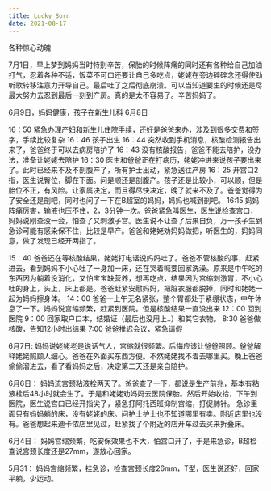 ```yaml
---
title: Lucky_Born
date: 2021-08-17
---
```


各种惊心动魄

7月1日，早上梦到妈妈当时特别辛苦，保胎的时候阵痛的同时还有各种给自己加油打气，忍着各种不适，饭菜不可口还要让自己多吃点，姥姥在旁边碎碎念还得使劲听歌转移注意力开导自己。最后吐了之后彻底崩溃。可以当知道要生的时候还是尽最大努力去忍到最后一刻到产房。真的是太不容易了。辛苦妈妈了。

6月9日，妈妈健康，孩子在新生儿科
6月8日

16：50 紧急办理产妇和新生儿住院手续，还好是爸爸来办，涉及到很多交费和签字，手续比较复杂
16：46 孩子出生
16：44 突然收到手机消息，核酸检测报告出来了，爸爸终于可以去病房陪护了
16：43 没有核酸报告，爸爸不能去陪护，没办法，准备让姥姥去陪护
16：30 医生和爸爸正在打病历，姥姥冲进来说孩子要出来了。此时已经来不及不剖腹产了，所有护士出动，紧急送往产房
16：25 开宫口2指，医生说臀位，脚在下面。问是顺还是剖腹产。孩子还是比较小，可以顺，但是胎位不正，有风险。让家属决定，而且得尽快决定，晚了就来不及了。爸爸觉得为了安全还是剖吧，同时也问了一下在B超室的妈妈，妈妈也喊到剖吧。
16:15 妈妈阵痛厉害，输液也压不住，2，3分钟一次。爸爸紧急叫医生，医生说检查宫口，妈妈说刚查没一会，怕查了又刺激子宫。医生说不让查了后果自负，万一孩子生到急诊可能有感染保不住，比较是早产。爸爸和姥姥劝妈妈做把，听医生的，妈妈同意，做了发现已经开两指了。

15：40 爸爸还在等核酸结果，姥姥打电话说妈妈吐了。爸爸不管核酸的事，赶紧进去，看到妈妈不小心吐了一身加一床，还在哭着喊要回家洗澡。原来是中午吃的东西因为躺着没消化，又怕宝宝缺营养，想再吃点，结果因为宫缩刺激胃，不小心吐的身上，头上，床上都是。爸爸赶紧安慰妈妈，把脏衣服都脱掉，同时和姥姥一起为妈妈擦身体。
14：00 爸爸一上午无名紧张，整个胃都处于紧绷状态，中午休息了一下。妈妈说宫缩频繁，赶紧到医院。但是核酸结果一直没出来
12：00 回到医院
9：00 回家取户口本，结婚证（最后也没用上..）和其它衣物。
8:30 爸爸做核酸，告知12小时出结果
7:00 爸爸推迟会议，紧急请假

6月7日:
妈妈说姥姥老是说话气人，宫缩就很频繁。后悔应该让爸爸照顾。爸爸解释姥姥照顾人细心。爸爸在外面买东西方便。不然姥姥找不着去哪里买。晚上爸爸偷偷溜进去，看了看妈妈之后，决定第二天还是亲自陪护。

6月6日：
妈妈流宫颈粘液栓两天了。爸爸查了一下，都说是生产前兆，基本有粘液栓后48小时就会生了。于是和姥姥劝妈妈去医院保胎。然后开始收拾，下午到医院，医生说宫口已经开指尖了，紧急打阿托西班抑制宫缩，打促肺针。
急诊里面只有妈妈躺的床，没有姥姥的床。问护士护士也不知道哪里有卖。附近店里也没有。爸爸想起来迪卡侬店里见过，赶紧找了个附近的店开车过去买来折叠床。

6月4日：
妈妈宫缩频繁，吃安保效果也不大，怕宫口开了，于是来急诊，B超检查说宫颈长度还是27mm，遂放心回家。

5月31：
妈妈宫缩频繁，挂急诊，检查宫颈长度26mm，T型，医生说还好，回家平躺，少运动。
